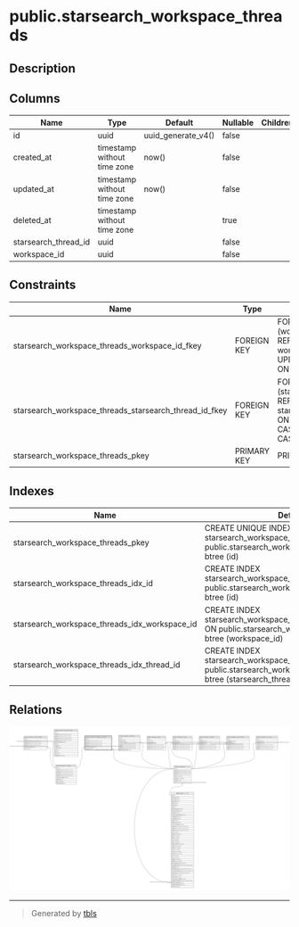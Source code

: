 # public.starsearch_workspace_threads

## Description

## Columns

| Name                 | Type                        | Default            | Nullable | Children | Parents                                                   | Comment |
| -------------------- | --------------------------- | ------------------ | -------- | -------- | --------------------------------------------------------- | ------- |
| id                   | uuid                        | uuid_generate_v4() | false    |          |                                                           |         |
| created_at           | timestamp without time zone | now()              | false    |          |                                                           |         |
| updated_at           | timestamp without time zone | now()              | false    |          |                                                           |         |
| deleted_at           | timestamp without time zone |                    | true     |          |                                                           |         |
| starsearch_thread_id | uuid                        |                    | false    |          | [public.starsearch_threads](public.starsearch_threads.md) |         |
| workspace_id         | uuid                        |                    | false    |          | [public.workspaces](public.workspaces.md)                 |         |

## Constraints

| Name                                                   | Type        | Definition                                                                                               |
| ------------------------------------------------------ | ----------- | -------------------------------------------------------------------------------------------------------- |
| starsearch_workspace_threads_workspace_id_fkey         | FOREIGN KEY | FOREIGN KEY (workspace_id) REFERENCES workspaces(id) ON UPDATE CASCADE ON DELETE CASCADE                 |
| starsearch_workspace_threads_starsearch_thread_id_fkey | FOREIGN KEY | FOREIGN KEY (starsearch_thread_id) REFERENCES starsearch_threads(id) ON UPDATE CASCADE ON DELETE CASCADE |
| starsearch_workspace_threads_pkey                      | PRIMARY KEY | PRIMARY KEY (id)                                                                                         |

## Indexes

| Name                                          | Definition                                                                                                                        |
| --------------------------------------------- | --------------------------------------------------------------------------------------------------------------------------------- |
| starsearch_workspace_threads_pkey             | CREATE UNIQUE INDEX starsearch_workspace_threads_pkey ON public.starsearch_workspace_threads USING btree (id)                     |
| starsearch_workspace_threads_idx_id           | CREATE INDEX starsearch_workspace_threads_idx_id ON public.starsearch_workspace_threads USING btree (id)                          |
| starsearch_workspace_threads_idx_workspace_id | CREATE INDEX starsearch_workspace_threads_idx_workspace_id ON public.starsearch_workspace_threads USING btree (workspace_id)      |
| starsearch_workspace_threads_idx_thread_id    | CREATE INDEX starsearch_workspace_threads_idx_thread_id ON public.starsearch_workspace_threads USING btree (starsearch_thread_id) |

## Relations

![er](public.starsearch_workspace_threads.svg)

---

> Generated by [tbls](https://github.com/k1LoW/tbls)
